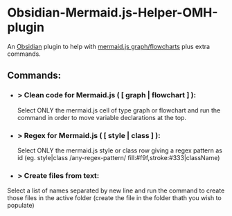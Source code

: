 # Obsidian-Mermaid.js-Helper-OMH-plugin
An [Obsidian](https://obsidian.md/) plugin to help with [mermaid.js graph/flowcharts](https://mermaid.js.org/syntax/flowchart.html) plus extra commands.

## Commands:

- ### \> Clean code for Mermaid.js ( [ graph | flowchart ] ):
  Select ONLY the mermaid.js cell of type graph or flowchart and run the command in order to move variable declarations at the top.


- ### \> Regex for Mermaid.js ( [ style | class ] ):
  Select ONLY the mermaid.js style or class row giving a regex pattern as id (eg. style|class /any-regex-pattern/ fill:#f9f,stroke:#333|className)
  
  
 - ### \> Create files from text:
  Select a list of names separated by new line and run the command to create those files in the active folder (create the file in the folder thath you wish to populate)


